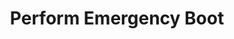 ---
sidebar_position: 4
title: "Perform Emergency Boot"
sidebar_label: "Perform Emergency Boot"
description: "Execute emergency startup procedures in Debian platforms - initiate rescue mode, perform emergency boot, access recovery environments, and bypass boot failures."
keywords:
  - "debian emergency boot"
  - "rescue mode"
  - "recovery boot"
  - "emergency startup"
  - "boot bypass"
tags:
  - debian
  - emergency-boot
  - rescue-mode
  - recovery-boot
  - emergency-procedures
slug: /linux/debian/troubleshooting/boot-issues/perform-emergency-boot
---